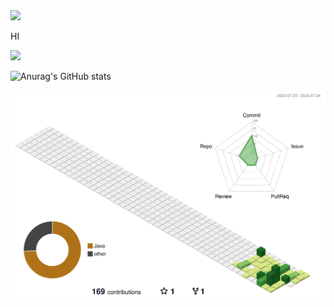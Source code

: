 
<img src="https://capsule-render.vercel.app/api?type=waving&color=BDBDC8&height=150&section=header" />

HI

<a href="https://www.instagram.com/"><img src="https://img.shields.io/badge/Instagram-E4405F?style=flat-square&logo=Instagram&logoColor=white"/></a>


![Anurag's GitHub stats](https://github-readme-stats.vercel.app/api?username=backnback&hide=contribs,prs&show_icons=true&theme=dracula)



![](./profile-3d-contrib/profile-green-animate.svg)
